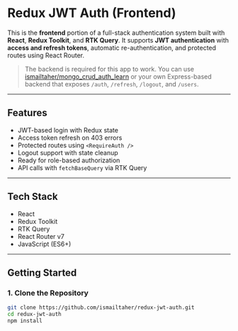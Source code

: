 # Redux JWT Auth (Frontend)

This is the **frontend** portion of a full-stack authentication system built with **React**, **Redux Toolkit**, and **RTK Query**. It supports **JWT authentication** with **access and refresh tokens**, automatic re-authentication, and protected routes using React Router.

> The backend is required for this app to work. You can use [ismailtaher/mongo_crud_auth_learn](https://github.com/ismailtaher/mongo-crud-auth-learn) or your own Express-based backend that exposes `/auth`, `/refresh`, `/logout`, and `/users`.

---

## Features

- JWT-based login with Redux state
- Access token refresh on 403 errors
- Protected routes using `<RequireAuth />`
- Logout support with state cleanup
- Ready for role-based authorization
- API calls with `fetchBaseQuery` via RTK Query

---

## Tech Stack

- React
- Redux Toolkit
- RTK Query
- React Router v7
- JavaScript (ES6+)

---

## Getting Started

### 1. Clone the Repository

```bash
git clone https://github.com/ismailtaher/redux-jwt-auth.git
cd redux-jwt-auth
npm install
```
